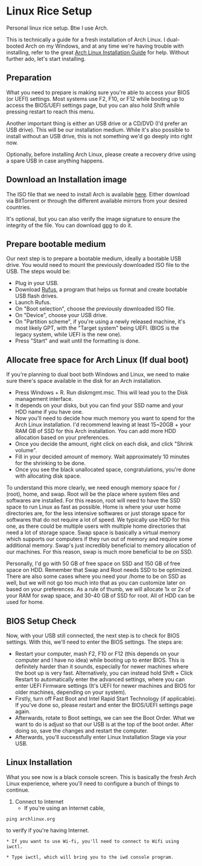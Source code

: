 # Linux Rice Setup

Personal linux rice setup. Btw I use Arch.

This is technically a guide for a fresh installation of Arch Linux. I dual-booted Arch on my Windows, and at any time we're having trouble with installing, refer to the great [Arch Linux Installation Guide](https://wiki.archlinux.org/title/installation_guide) for help. Without further ado, let's start installing.

## Preparation
What you need to prepare is making sure you're able to access your BIOS (or UEFI) settings. Most systems use F2, F10, or F12 while booting up to access the BIOS/UEFI settings page, but you can also hold Shift while pressing restart to reach this menu.

Another important thing is either an USB drive or a CD/DVD (I'd prefer an USB drive). This will be our installation medium. While it's also possible to install without an USB drive, this is not something we'd go deeply into right now.

Optionally, before installing Arch Linux, please create a recovery drive using a spare USB in case anything happens.

## Download an Installation image
The ISO file that we need to install Arch is available [here](https://archlinux.org/download/). Either download via BitTorrent or through the different available mirrors from your desired countries.

It's optional, but you can also verify the image signature to ensure the integrity of the file. You can download [gpg](https://gnupg.org/download/) to do it.

## Prepare bootable medium
Our next step is to prepare a bootable medium, ideally a bootable USB drive. You would need to mount the previously downloaded ISO file to the USB. The steps would be:

- Plug in your USB.
- Download [Rufus](https://rufus.ie/en/), a program that helps us format and create bootable USB flash drives.
- Launch Rufus.
- On "Boot selection", choose the previously downloaded ISO file.
- On "Device", choose your USB drive.
- On "Partition scheme", if you're using a newly released machine, it's most likely GPT, with the "Target system" being UEFI. (BIOS is the legacy system, while UEFI is the new one).
- Press "Start" and wait until the formatting is done.
## Allocate free space for Arch Linux (If dual boot)
If you're planning to dual boot both Windows and Linux, we need to make sure there's space available in the disk for an Arch installation.
- Press Windows + R. Run diskmgmt.msc. This will lead you to the Disk management interface.
- It depends on your disks, but you can find your SSD name and your HDD name if you have one.
- Now you'll need to decide how much memory you want to spend for the Arch Linux installation. I'd recommend leaving at least 15~20GB + your RAM GB of SSD for this Arch installation. You can add more HDD allocation based on your preferences.
- Once you decide the amount, right click on each disk, and click "Shrink volume".
- Fill in your decided amount of memory. Wait approximately 10 minutes for the shrinking to be done.
- Once you see the black unallocated space, congratulations, you're done with allocating disk space.

To understand this more clearly, we need enough memory space for / (root), home, and swap. Root will be the place where system files and softwares are installed. For this reason, root will need to have the SSD space to run Linux as fast as possible. Home is where your user home directories are, for the less intensive softwares or just storage space for softwares that do not require a lot of speed. We typically use HDD for this one, as there could be multiple users with multiple home directories that need a lot of storage space. Swap space is basically a virtual memory which supports our computers if they run out of memory and require some additional memory. Swap's just incredibly beneficial to memory allocation of our machines. For this reason, swap is much more beneficial to be on SSD.

Personally, I'd go with 50 GB of free space on SSD and 150 GB of free space on HDD. Remember that Swap and Root needs SSD to be optimized. There are also some cases where you need your /home to be on SSD as well, but we will not go too much into that as you can customize later on based on your preferences. As a rule of thumb, we will allocate 1x or 2x of your RAM for swap space, and 30-40 GB of SSD for root. All of HDD can be used for home.

## BIOS Setup Check
Now, with your USB still connected, the next step is to check for BIOS settings. With this, we'll need to enter the BIOS settings. The steps are:
- Restart your computer, mash F2, F10 or F12 (this depends on your computer and I have no idea) while booting up to enter BIOS. This is definitely harder than it sounds, especially for newer machines where the boot up is very fast. Alternatively, you can instead hold Shift + Click Restart to automatically enter the advanced settings, where you can enter UEFI Firmware settings (It's UEFI for newer machines and BIOS for older machines, depending on your system).
- Firstly, turn off Fast Boot and Intel Rapid Start Technology (if applicable). If you've done so, please restart and enter the BIOS/UEFI settings page again.
- Afterwards, rotate to Boot settings, we can see the Boot Order. What we want to do is adjust so that our USB is at the top of the boot order. After doing so, save the changes and restart the computer.
- Afterwards, you'll successfully enter Linux Installation Stage via your USB.

## Linux Installation
What you see now is a black console screen. This is basically the fresh Arch Linux experience, where you'll need to configure a bunch of things to continue.
1. Connect to Internet
	* If you're using an Internet cable, 
``` 
ping archlinux.org 
```
to verify if you're having Internet.

	* If you want to use Wi-fi, you'll need to connect to Wifi using iwctl.
 
	* Type iwctl, which will bring you to the iwd console program.
